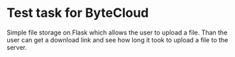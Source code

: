 # Test task for ByteCloud
 
Simple file storage on Flask which allows the user to upload a file. Than the user can get a download link and see how long it took to upload a file to the server.
